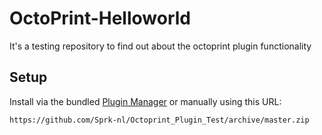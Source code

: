 # OctoPrint-Helloworld

It's a testing repository to find out about the octoprint plugin functionality

## Setup

Install via the bundled [Plugin Manager](https://github.com/foosel/OctoPrint/wiki/Plugin:-Plugin-Manager)
or manually using this URL:

    https://github.com/Sprk-nl/Octoprint_Plugin_Test/archive/master.zip



